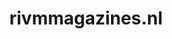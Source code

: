 ---
layout: post
title:  "rivmmagazines.nl"
internal_url:  "/data/rivmmagazines.nl.html"
categories: dutchgov
---